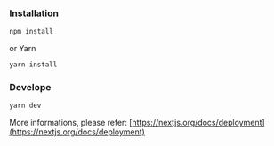 ### Installation

```bash
npm install
```

or Yarn

```bash
yarn install
```

### Develope

```bash
yarn dev
```

More informations, please refer:
[https://nextjs.org/docs/deployment](https://nextjs.org/docs/deployment)
